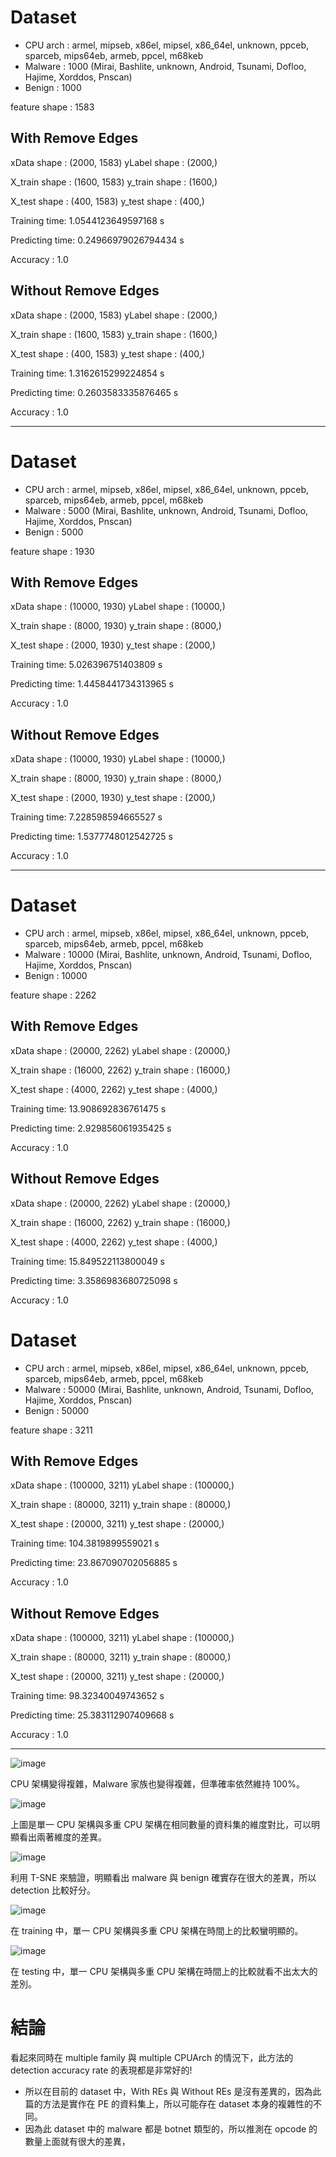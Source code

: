 # Dataset

- CPU arch : armel, mipseb, x86el, mipsel, x86_64el, unknown, ppceb, sparceb, mips64eb, armeb, ppcel, m68keb
- Malware : 1000 (Mirai, Bashlite, unknown, Android, Tsunami, Dofloo, Hajime, Xorddos, Pnscan)
- Benign : 1000

feature shape : 1583

## With Remove Edges

xData shape : (2000, 1583)
yLabel shape : (2000,)

X_train shape : (1600, 1583)
y_train shape : (1600,)

X_test shape : (400, 1583)
y_test shape : (400,)

Training time: 1.0544123649597168 s

Predicting time: 0.24966979026794434 s

Accuracy : 1.0

## Without Remove Edges

xData shape : (2000, 1583)
yLabel shape : (2000,)

X_train shape : (1600, 1583)
y_train shape : (1600,)

X_test shape : (400, 1583)
y_test shape : (400,)

Training time: 1.3162615299224854 s

Predicting time: 0.2603583335876465 s

Accuracy : 1.0

---

# Dataset

- CPU arch : armel, mipseb, x86el, mipsel, x86_64el, unknown, ppceb, sparceb, mips64eb, armeb, ppcel, m68keb
- Malware : 5000 (Mirai, Bashlite, unknown, Android, Tsunami, Dofloo, Hajime, Xorddos, Pnscan)
- Benign : 5000

feature shape : 1930

## With Remove Edges

xData shape : (10000, 1930)
yLabel shape : (10000,)

X_train shape : (8000, 1930)
y_train shape : (8000,)

X_test shape : (2000, 1930)
y_test shape : (2000,)

Training time: 5.026396751403809 s

Predicting time: 1.4458441734313965 s

Accuracy : 1.0

## Without Remove Edges

xData shape : (10000, 1930)
yLabel shape : (10000,)

X_train shape : (8000, 1930)
y_train shape : (8000,)

X_test shape : (2000, 1930)
y_test shape : (2000,)

Training time: 7.228598594665527 s

Predicting time: 1.5377748012542725 s

Accuracy : 1.0

---

# Dataset

- CPU arch : armel, mipseb, x86el, mipsel, x86_64el, unknown, ppceb, sparceb, mips64eb, armeb, ppcel, m68keb
- Malware : 10000 (Mirai, Bashlite, unknown, Android, Tsunami, Dofloo, Hajime, Xorddos, Pnscan)
- Benign : 10000

feature shape : 2262

## With Remove Edges

xData shape : (20000, 2262)
yLabel shape : (20000,)

X_train shape : (16000, 2262)
y_train shape : (16000,)

X_test shape : (4000, 2262)
y_test shape : (4000,)

Training time: 13.908692836761475 s

Predicting time: 2.929856061935425 s

Accuracy : 1.0

## Without Remove Edges

xData shape : (20000, 2262)
yLabel shape : (20000,)

X_train shape : (16000, 2262)
y_train shape : (16000,)

X_test shape : (4000, 2262)
y_test shape : (4000,)

Training time: 15.849522113800049 s

Predicting time: 3.3586983680725098 s

Accuracy : 1.0


# Dataset

- CPU arch : armel, mipseb, x86el, mipsel, x86_64el, unknown, ppceb, sparceb, mips64eb, armeb, ppcel, m68keb
- Malware : 50000 (Mirai, Bashlite, unknown, Android, Tsunami, Dofloo, Hajime, Xorddos, Pnscan)
- Benign : 50000

feature shape : 3211

## With Remove Edges

xData shape : (100000, 3211)
yLabel shape : (100000,)

X_train shape : (80000, 3211)
y_train shape : (80000,)

X_test shape : (20000, 3211)
y_test shape : (20000,)

Training time: 104.3819899559021 s

Predicting time: 23.867090702056885 s

Accuracy : 1.0

## Without Remove Edges

xData shape : (100000, 3211)
yLabel shape : (100000,)

X_train shape : (80000, 3211)
y_train shape : (80000,)

X_test shape : (20000, 3211)
y_test shape : (20000,)

Training time: 98.32340049743652 s

Predicting time: 25.383112907409668 s

Accuracy : 1.0

--- 

![image](https://user-images.githubusercontent.com/33441316/180685129-e20e5a9c-19ee-4c10-a9d3-5ab0c9ed204c.png)

CPU 架構變得複雜，Malware 家族也變得複雜，但準確率依然維持 100%。

![image](https://user-images.githubusercontent.com/33441316/180685209-ae527e22-d4db-491f-a71b-200801da2412.png)

上圖是單一 CPU 架構與多重 CPU 架構在相同數量的資料集的維度對比，可以明顯看出兩著維度的差異。

![image](https://user-images.githubusercontent.com/33441316/180686627-87b7e247-52d8-4855-80d0-01c09e5ae087.png)

利用 T-SNE 來驗證，明顯看出 malware 與 benign 確實存在很大的差異，所以 detection 比較好分。

![image](https://user-images.githubusercontent.com/33441316/180692029-73233d5f-ec04-4949-bc3e-d34f810e4af8.png)

在 training 中，單一 CPU 架構與多重 CPU 架構在時間上的比較蠻明顯的。

![image](https://user-images.githubusercontent.com/33441316/180692117-7b8c6051-6ce5-4cbe-a095-c7b774e8fcea.png)

在 testing 中，單一 CPU 架構與多重 CPU 架構在時間上的比較就看不出太大的差別。

# 結論

看起來同時在 multiple family 與 multiple CPUArch 的情況下，此方法的 detection accuracy rate 的表現都是非常好的!

- 所以在目前的 dataset 中，With REs 與 Without REs 是沒有差異的，因為此篇的方法是實作在 PE 的資料集上，所以可能存在 dataset 本身的複雜性的不同。
- 因為此 dataset 中的 malware 都是 botnet 類型的，所以推測在 opcode 的數量上面就有很大的差異，
